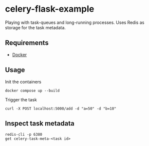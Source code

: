 # celery-flask-example
Playing with task-queues and long-running processes. Uses Redis as storage for the task metadata.

## Requirements
- [Docker](https://docs.docker.com/get-docker/)


## Usage
Init the containers
```
docker compose up --build
```
Trigger the task
```
curl -X POST localhost:5000/add -d "a=50" -d "b=10"
```

## Inspect task metadata
```
redis-cli -p 6380
get celery-task-meta-<task id>
```

